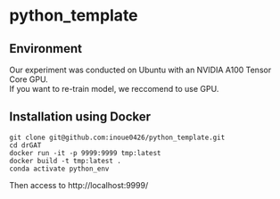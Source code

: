 # python_template

## Environment

Our experiment was conducted on Ubuntu with an NVIDIA A100 Tensor Core GPU.  
If you want to re-train model, we reccomend to use GPU.

## Installation using Docker

```shell
git clone git@github.com:inoue0426/python_template.git
cd drGAT
docker run -it -p 9999:9999 tmp:latest
docker build -t tmp:latest .
conda activate python_env
```

Then access to http://localhost:9999/
